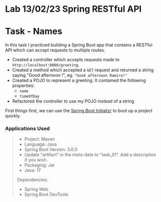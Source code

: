 # Lab 13/02/23 Spring RESTful API

# Task - Names
In this task I practiced building a Spring Boot app that contains a RESTful API which can accept requests to multiple routes.


- Created a controller which accepts requests made to `http://localhost:8080/greeting`. 
- Created a method which accepted a `GET` request and returned a string saying "Good afternoon <yourname>!", eg. `"Good afternoon Ramiro!"`
- Created a POJO to represent a greeting. It contained the following properties:
  - `name`
  - `timeOfDay`
- Refactored the controller to use my POJO instead of a string

First things first, we can use the [Spring Boot Initializr](https://start.spring.io/) to boot up a project quickly.
​
### Applications Used
> 
> - Project: Maven
> - Language: Java
> - Spring Boot Version: 3.0.0
> - Update "artifact" in the meta-data to "task_01". Add a description if you wish.
> - Packaging: Jar
> - Java: 17
> 
> Dependencies:
> 
> - Spring Web
> - Spring Boot DevTools
>
